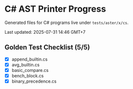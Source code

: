 # C# AST Printer Progress

Generated files for C# programs live under `tests/aster/x/cs`.

Last updated: 2025-07-31 14:46 GMT+7

## Golden Test Checklist (5/5)
- [x] append_builtin.cs
- [x] avg_builtin.cs
- [x] basic_compare.cs
- [x] bench_block.cs
- [x] binary_precedence.cs
